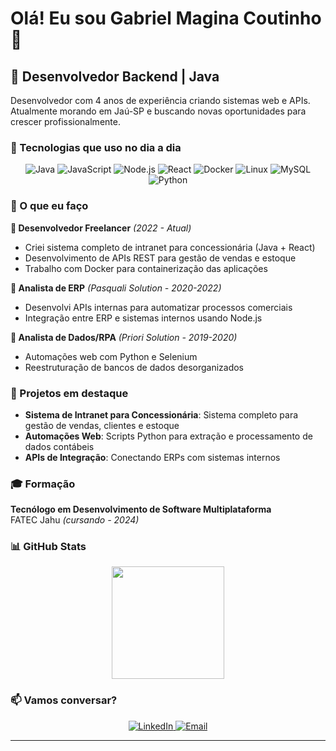 # Olá! Eu sou Gabriel Magina Coutinho 👋

## 🚀 Desenvolvedor Backend | Java 

Desenvolvedor com 4 anos de experiência criando sistemas web e APIs. Atualmente morando em Jaú-SP e buscando novas oportunidades para crescer profissionalmente.

### 🔧 Tecnologias que uso no dia a dia

<div align="center">
  <img src="https://img.shields.io/badge/Java-ED8B00?style=for-the-badge&logo=java&logoColor=white" alt="Java"/>
  <img src="https://img.shields.io/badge/JavaScript-F7DF1E?style=for-the-badge&logo=javascript&logoColor=black" alt="JavaScript"/>
  <img src="https://img.shields.io/badge/Node.js-43853D?style=for-the-badge&logo=node.js&logoColor=white" alt="Node.js"/>
  <img src="https://img.shields.io/badge/React-20232A?style=for-the-badge&logo=react&logoColor=61DAFB" alt="React"/>
  <img src="https://img.shields.io/badge/Docker-2496ED?style=for-the-badge&logo=docker&logoColor=white" alt="Docker"/>
  <img src="https://img.shields.io/badge/Linux-FCC624?style=for-the-badge&logo=linux&logoColor=black" alt="Linux"/>
  <img src="https://img.shields.io/badge/MySQL-00000F?style=for-the-badge&logo=mysql&logoColor=white" alt="MySQL"/>
  <img src="https://img.shields.io/badge/Python-3776AB?style=for-the-badge&logo=python&logoColor=white" alt="Python"/>
</div>

### 💼 O que eu faço

**🔹 Desenvolvedor Freelancer** *(2022 - Atual)*
- Criei sistema completo de intranet para concessionária (Java + React)
- Desenvolvimento de APIs REST para gestão de vendas e estoque
- Trabalho com Docker para containerização das aplicações

**🔹 Analista de ERP** *(Pasquali Solution - 2020-2022)*
- Desenvolvi APIs internas para automatizar processos comerciais
- Integração entre ERP e sistemas internos usando Node.js

**🔹 Analista de Dados/RPA** *(Priori Solution - 2019-2020)*
- Automações web com Python e Selenium
- Reestruturação de bancos de dados desorganizados

### 🎯 Projetos em destaque

- **Sistema de Intranet para Concessionária**: Sistema completo para gestão de vendas, clientes e estoque
- **Automações Web**: Scripts Python para extração e processamento de dados contábeis
- **APIs de Integração**: Conectando ERPs com sistemas internos

### 🎓 Formação

**Tecnólogo em Desenvolvimento de Software Multiplataforma**  
FATEC Jahu *(cursando - 2024)*

### 📊 GitHub Stats

<div align="center">

  <img height="180em" src="https://github-readme-stats.vercel.app/api/top-langs/?username=Gabriel-M-Coutinho&layout=compact&langs_count=7&theme=dark"/>
</div>

### 📫 Vamos conversar?

<div align="center">
  <a href="https://www.linkedin.com/in/gabrielmaginacoutinho/" target="_blank">
    <img src="https://img.shields.io/badge/LinkedIn-0077B5?style=for-the-badge&logo=linkedin&logoColor=white" alt="LinkedIn"/>
  </a>
  <a href="mailto:BulboGC@gmail.com">
    <img src="https://img.shields.io/badge/Email-D14836?style=for-the-badge&logo=gmail&logoColor=white" alt="Email"/>
  </a>
</div>

---

